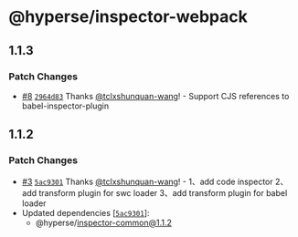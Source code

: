 # @hyperse/inspector-webpack

## 1.1.3

### Patch Changes

- [#8](https://github.com/hyperse-io/code-inspector/pull/8) [`2964d83`](https://github.com/hyperse-io/code-inspector/commit/2964d83b16865395a7116248c175dc6511c1682b) Thanks [@tclxshunquan-wang](https://github.com/tclxshunquan-wang)! - Support CJS references to babel-inspector-plugin

## 1.1.2

### Patch Changes

- [#3](https://github.com/hyperse-io/code-inspector/pull/3) [`5ac9301`](https://github.com/hyperse-io/code-inspector/commit/5ac9301ae8638580296bccc7772d42424e8107b2) Thanks [@tclxshunquan-wang](https://github.com/tclxshunquan-wang)! - 1、add code inspector
  2、add transform plugin for swc loader
  3、add transform plugin for babel loader
- Updated dependencies [[`5ac9301`](https://github.com/hyperse-io/code-inspector/commit/5ac9301ae8638580296bccc7772d42424e8107b2)]:
  - @hyperse/inspector-common@1.1.2
